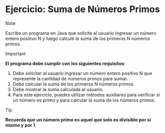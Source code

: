 # **Ejercicio: Suma de Números Primos**

> [!NOTE]
> Escribe un programa en Java que solicite al usuario ingresar un número entero positivo N y luego calcule la suma de los primeros N números primos.

> [!IMPORTANT]
> **El programa debe cumplir con los siguientes requisitos**:
>
> 1. Debe solicitar al usuario ingresar un número entero positivo N que represente la cantidad de números primos para sumar.
> 2. Debe calcular la suma de los primeros N números primos.
> 3. Debe mostrar la suma calculada al usuario.
> 4. Para este ejercicio, puedes utilizar métodos auxiliares para verificar si un número es primo y para calcular la suma de los números primos.

> [!TIP]
> **Recuerda que un número primo es aquel que solo es divisible por sí mismo y por 1**.
